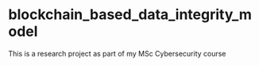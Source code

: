 # blockchain_based_data_integrity_model
This is a research project as part of my MSc Cybersecurity course
